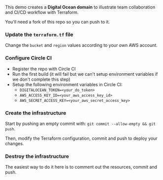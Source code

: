 This demo creates a **Digital Ocean domain** to illustrate team collaboration and CI/CD workflow with Terraform.

You'll need a fork of this repo so you can push to it.
### Update the `terraform.tf` file
Change the `bucket` and `region` values according to your own AWS account.
### Configure Circle CI
* Register the repo with Circle CI
* Run the first build (it will fail but we can't setup environment variables if we don't complete this step)
* Setup the following environment variables in Circle CI:
  * `DIGITALOCEAN_TOKEN=<your_do_token>`
  * `AWS_ACCESS_KEY_ID=<your_aws_access_key_id>`
  * `AWS_SECRET_ACCESS_KEY=<your_aws_secret_access_key>`
### Create the infrastructure
Start by pushing an empty commit with: `git commit --allow-empty && git push`.

Then, modify the Terraform configuration, commit and push to deploy your changes.
### Destroy the infrastructure
The easiest way to do it here is to comment out the resources, commit and push.
